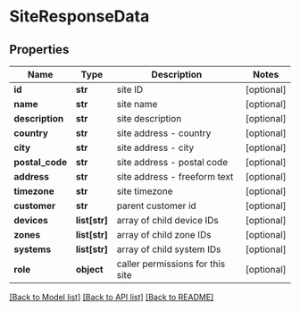 # SiteResponseData

## Properties
Name | Type | Description | Notes
------------ | ------------- | ------------- | -------------
**id** | **str** | site ID | [optional] 
**name** | **str** | site name | [optional] 
**description** | **str** | site description | [optional] 
**country** | **str** | site address - country | [optional] 
**city** | **str** | site address - city | [optional] 
**postal_code** | **str** | site address - postal code | [optional] 
**address** | **str** | site address - freeform text | [optional] 
**timezone** | **str** | site timezone | [optional] 
**customer** | **str** | parent customer id | [optional] 
**devices** | **list[str]** | array of child device IDs | [optional] 
**zones** | **list[str]** | array of child zone IDs | [optional] 
**systems** | **list[str]** | array of child system IDs | [optional] 
**role** | **object** | caller permissions for this site | [optional] 

[[Back to Model list]](../README.md#documentation-for-models) [[Back to API list]](../README.md#documentation-for-api-endpoints) [[Back to README]](../README.md)

